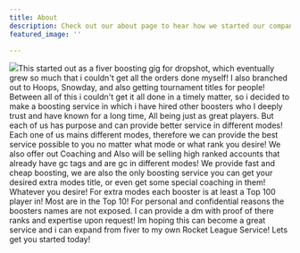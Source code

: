 ```yaml
---
title: About
description: Check out our about page to hear how we started our company!
featured_image: ''

---
```

![](images/logo2d-1.png)This started out as a fiver boosting gig for dropshot, which eventually grew so much that i couldn't get all the orders done myself! I also branched out to Hoops, Snowday, and also getting tournament titles for people! Between all of this i couldn't get it all done in a timely matter, so i decided to make a boosting service in which i have hired other boosters who I deeply trust and have known for a long time, All being just as great players. But each of us has purpose and can provide better service in different modes! Each one of us mains different modes, therefore we can provide the best service possible to you no matter what mode or what rank you desire! We also offer out Coaching and Also will be selling high ranked accounts that already have gc tags and are gc in different modes! We provide fast and cheap boosting, we are also the only boosting service you can get your desired extra modes title, or even get some special coaching in them! Whatever you desire! For extra modes each booster is at least a Top 100 player in! Most are in the Top 10! For personal and confidential reasons the boosters names are not exposed. I can provide a dm with proof of there ranks and expertise upon request! Im hoping this can become a great service and i can expand from fiver to my own Rocket League Service! Lets get you started today!